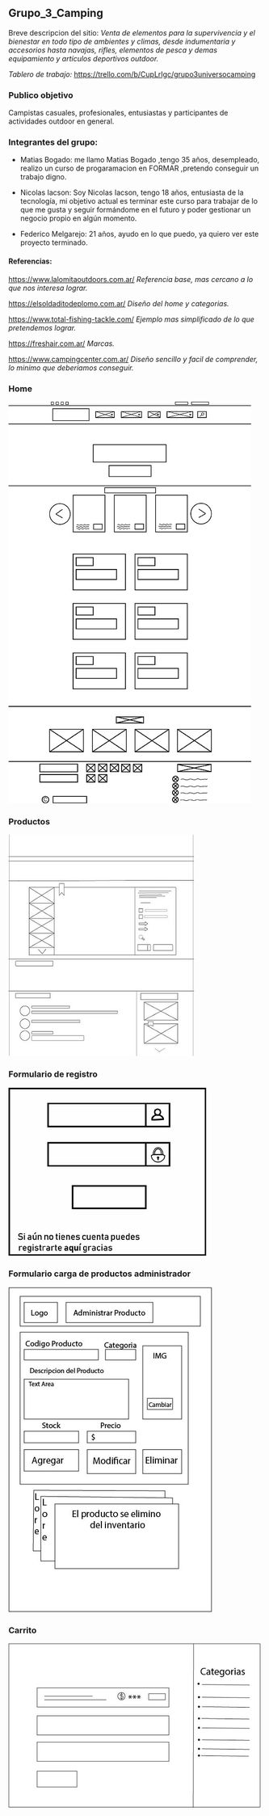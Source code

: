## Grupo_3_Camping
Breve descripcion del sitio: _Venta de elementos para la supervivencia y el bienestar en todo tipo de ambientes y climas, desde indumentaria y accesorios hasta navajas, rifles, elementos de pesca y demas equipamiento y artículos deportivos outdoor._

_Tablero de trabajo:_ https://trello.com/b/CupLrIgc/grupo3universocamping

### Publico objetivo
Campistas casuales, profesionales, entusiastas y participantes de actividades outdoor en general.

### Integrantes del grupo:  

- Matias Bogado: me llamo Matias Bogado ,tengo 35 años, desempleado,  realizo un curso de progaramacion en FORMAR ,pretendo conseguir un trabajo digno.

- Nicolas Iacson: Soy Nicolas Iacson, tengo 18 años, entusiasta de la tecnología, mi objetivo actual es terminar este curso para trabajar de lo que me gusta y seguir formándome en el futuro y poder gestionar un negocio propio en algún momento.

- Federico Melgarejo: 21 años, ayudo en lo que puedo, ya quiero ver este proyecto terminado.

#### Referencias:

https://www.lalomitaoutdoors.com.ar/ _Referencia base, mas cercano a lo que nos interesa lograr._

https://elsoldaditodeplomo.com.ar/ _Diseño del home y categorias._

https://www.total-fishing-tackle.com/ _Ejemplo mas simplificado de lo que pretendemos lograr._

https://freshair.com.ar/ _Marcas._

https://www.campingcenter.com.ar/ _Diseño sencillo y facil de comprender, lo minimo que deberiamos conseguir._

### Home
![HOME](./Wireframe/HOME.jpg "Home")

### Productos
![PRODUCTOS](./Wireframe/PRODUCTOS.jpg "Detalles del Producto" )

### Formulario de registro
![USER](./Wireframe/USER.jpg "Formulario de registro" )

### Formulario carga de productos administrador
![ADMIN](./Wireframe/ADMIN.jpg "Admin")

### Carrito
![CARRITO](./Wireframe/CARRITO.jpg "Carrito")

